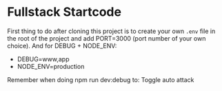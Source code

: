 # Fullstack Startcode

First thing to do after cloning this project is to create your own `.env` file in the root of the project and add PORT=3000 (port number of your own choice).
And for DEBUG + NODE_ENV: 
- DEBUG=www,app
- NODE_ENV=production

Remember when doing npm run dev:debug to: Toggle auto attack